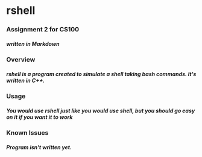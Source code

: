 <h1>rshell</h1>

<h3>Assignment 2 for CS100</h3>
<h5>written in Markdown</h5>

<h3>Overview</h5>
<h5>rshell is a program created to simulate a shell taking bash commands. It's written in C++.</h5>

<h3>Usage</h3>
<h5>You would use rshell just like you would use shell, but you should go easy on it if you want it to work</h5>

<h3>Known Issues</h3>
<h5>Program isn't written yet.</h5>
